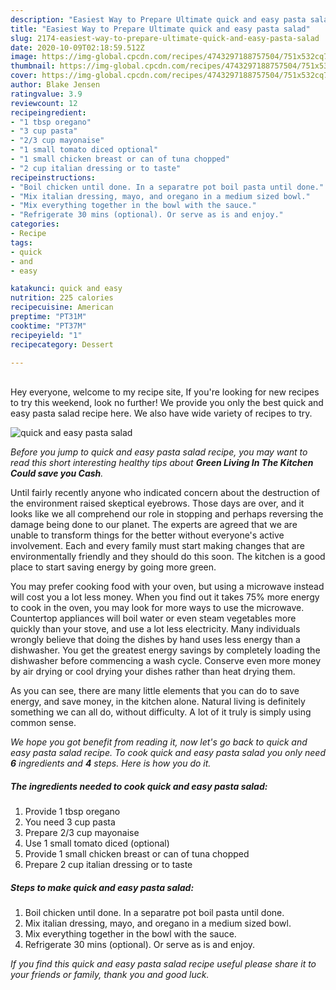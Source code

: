 ```yaml
---
description: "Easiest Way to Prepare Ultimate quick and easy pasta salad"
title: "Easiest Way to Prepare Ultimate quick and easy pasta salad"
slug: 2174-easiest-way-to-prepare-ultimate-quick-and-easy-pasta-salad
date: 2020-10-09T02:18:59.512Z
image: https://img-global.cpcdn.com/recipes/4743297188757504/751x532cq70/quick-and-easy-pasta-salad-recipe-main-photo.jpg
thumbnail: https://img-global.cpcdn.com/recipes/4743297188757504/751x532cq70/quick-and-easy-pasta-salad-recipe-main-photo.jpg
cover: https://img-global.cpcdn.com/recipes/4743297188757504/751x532cq70/quick-and-easy-pasta-salad-recipe-main-photo.jpg
author: Blake Jensen
ratingvalue: 3.9
reviewcount: 12
recipeingredient:
- "1 tbsp oregano"
- "3 cup pasta"
- "2/3 cup mayonaise"
- "1 small tomato diced optional"
- "1 small chicken breast or can of tuna chopped"
- "2 cup italian dressing or to taste"
recipeinstructions:
- "Boil chicken until done. In a separatre pot boil pasta until done."
- "Mix italian dressing, mayo, and oregano in a medium sized bowl."
- "Mix everything together in the bowl with the sauce."
- "Refrigerate 30 mins (optional). Or serve as is and enjoy."
categories:
- Recipe
tags:
- quick
- and
- easy

katakunci: quick and easy 
nutrition: 225 calories
recipecuisine: American
preptime: "PT31M"
cooktime: "PT37M"
recipeyield: "1"
recipecategory: Dessert

---
```

<br>
Hey everyone, welcome to my recipe site, If you're looking for new recipes to try this weekend, look no further! We provide you only the best quick and easy pasta salad recipe here. We also have wide variety of recipes to try.
<br>


![quick and easy pasta salad](https://img-global.cpcdn.com/recipes/4743297188757504/751x532cq70/quick-and-easy-pasta-salad-recipe-main-photo.jpg)

<i>Before you jump to quick and easy pasta salad recipe, you may want to read this short interesting healthy tips about 
<strong>Green Living In The Kitchen Could save you Cash</strong>.</i>
</br>

Until fairly recently anyone who indicated concern about the destruction of the environment raised skeptical eyebrows. Those days are over, and it looks like we all comprehend our role in stopping and perhaps reversing the damage being done to our planet. The experts are agreed that we are unable to transform things for the better without everyone's active involvement. Each and every family must start making changes that are environmentally friendly and they should do this soon. The kitchen is a good place to start saving energy by going more green.

You may prefer cooking food with your oven, but using a microwave instead will cost you a lot less money. When you find out it takes 75% more energy to cook in the oven, you may look for more ways to use the microwave. Countertop appliances will boil water or even steam vegetables more quickly than your stove, and use a lot less electricity. Many individuals wrongly believe that doing the dishes by hand uses less energy than a dishwasher. You get the greatest energy savings by completely loading the dishwasher before commencing a wash cycle. Conserve even more money by air drying or cool drying your dishes rather than heat drying them.

As you can see, there are many little elements that you can do to save energy, and save money, in the kitchen alone. Natural living is definitely something we can all do, without difficulty. A lot of it truly is simply using common sense.


<i>We hope you got benefit from reading it, now let's go back to quick and easy pasta salad recipe. To cook quick and easy pasta salad you only need <strong>6</strong> ingredients and <strong>4</strong> steps. Here is how you do it.
</i>

##### The ingredients needed to cook quick and easy pasta salad:

1. Provide 1 tbsp oregano
1. You need 3 cup pasta
1. Prepare 2/3 cup mayonaise
1. Use 1 small tomato diced (optional)
1. Provide 1 small chicken breast or can of tuna chopped
1. Prepare 2 cup italian dressing or to taste


##### Steps to make quick and easy pasta salad:

1. Boil chicken until done. In a separatre pot boil pasta until done.
1. Mix italian dressing, mayo, and oregano in a medium sized bowl.
1. Mix everything together in the bowl with the sauce.
1. Refrigerate 30 mins (optional). Or serve as is and enjoy.


<i>If you find this quick and easy pasta salad recipe useful please share it to your friends or family, thank you and good luck.</i>
